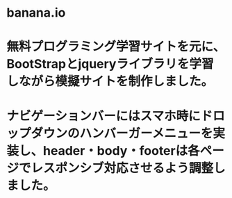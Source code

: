 # banana.io
# 無料プログラミング学習サイトを元に、BootStrapとjqueryライブラリを学習しながら模擬サイトを制作しました。
# ナビゲーションバーにはスマホ時にドロップダウンのハンバーガーメニューを実装し、header・body・footerは各ページでレスポンシブ対応させるよう調整しました。
